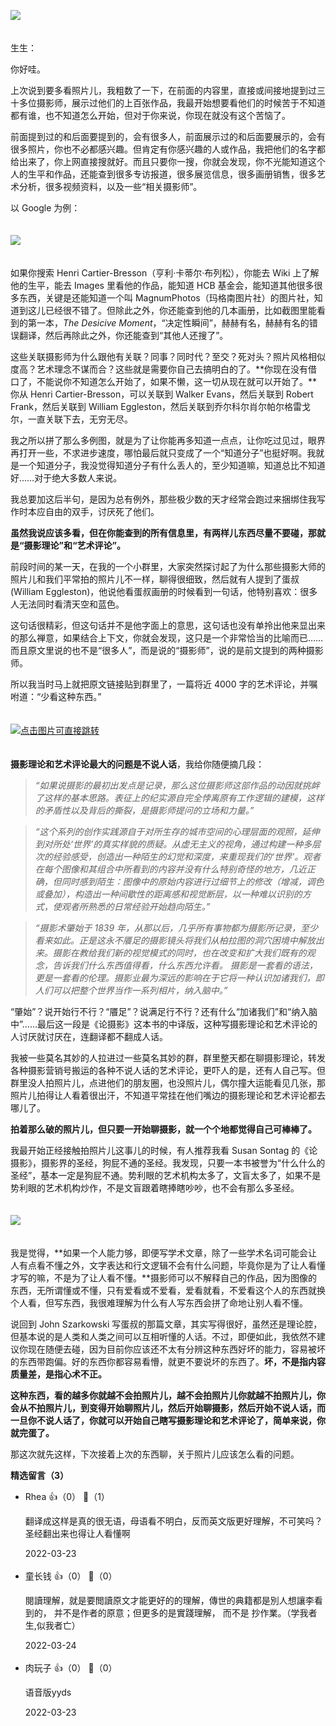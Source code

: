 [![](https://static001.geekbang.org/resource/image/dc/47/dcd1af55baa9cfa596e3d7eb3ea2b847.jpg?wh=750x360)](http://time.geekbang.org/column/article/494153)

　  
生生：

你好哇。

上次说到要多看照片儿，我粗数了一下，在前面的内容里，直接或间接地提到过三十多位摄影师，展示过他们的上百张作品，我最开始想要看他们的时候苦于不知道都有谁，也不知道怎么开始，但对于你来说，你现在就没有这个苦恼了。

前面提到过的和后面要提到的，会有很多人，前面展示过的和后面要展示的，会有很多照片，你也不必都感兴趣。但肯定有你感兴趣的人或作品，我把他们的名字都给出来了，你上网直接搜就好。而且只要你一搜，你就会发现，你不光能知道这个人的生平和作品，还能查到很多专访报道，很多展览信息，很多画册销售，很多艺术分析，很多视频资料，以及一些“相关摄影师”。

以 Google 为例：  
　

![](https://static001.geekbang.org/resource/image/58/20/586ae7e3d335fa22deee968665175020.jpg?wh=2617x3430)

　  
如果你搜索 Henri Cartier-Bresson（亨利·卡蒂尔·布列松），你能去 Wiki 上了解他的生平，能去 Images 里看他的作品，能知道 HCB 基金会，能知道其他很多很多东西，关键是还能知道一个叫 MagnumPhotos（玛格南图片社）的图片社，知道到这儿已经很不错了。但除此之外，你还能查到他的几本画册，比如截图里能看到的第一本，*The Desicive Moment*，“决定性瞬间”，赫赫有名，赫赫有名的错误翻译，然后再除此之外，你还能查到“其他人还搜了”。

这些关联摄影师为什么跟他有关联？同事？同时代？至交？死对头？照片风格相似度高？艺术理念不谋而合？这些就是需要你自己去搞明白的了。**你现在没有借口了，不能说你不知道怎么开始了，如果不懒，这一切从现在就可以开始了。**你从 Henri Cartier-Bresson，可以关联到 Walker Evans，然后关联到 Robert Frank，然后关联到 William Eggleston，然后关联到乔尔科尔肖尔帕尔格雷戈尔，一直关联下去，无穷无尽。

我之所以拼了那么多例图，就是为了让你能再多知道一点点，让你吃过见过，眼界再打开一些，不求进步速度，哪怕最后就只变成了一个“知道分子”也挺好啊。我就是一个知道分子，我没觉得知道分子有什么丢人的，至少知道嘛，知道总比不知道好……对于绝大多数人来说。

我总要加这后半句，是因为总有例外，那些极少数的天才经常会跑过来捆绑住我写作时本应自由的双手，讨厌死了他们。

**虽然我说应该多看，但在你能查到的所有信息里，有两样儿东西尽量不要碰，那就是“摄影理论”和“艺术评论”。**

前段时间的某一天，在我的一个小群里，大家突然探讨起了为什么那些摄影大师的照片儿和我们平常拍的照片儿不一样，聊得很细致，然后就有人提到了蛋叔 (William Eggleston)，他说他看蛋叔画册的时候看到一句话，他特别喜欢：很多人无法同时看清天空和蓝色。

这句话很精彩，但这句话并不是他字面上的意思，这句话也没有单拎出他来显出来的那么禅意，如果结合上下文，你就会发现，这只是一个非常恰当的比喻而已……而且原文里说的也不是“很多人”，而是说的“摄影师”，说的是前文提到的两种摄影师。

所以我当时马上就把原文链接贴到群里了，一篇将近 4000 字的艺术评论，并嘱咐道：“少看这种东西。”  
　

[![](https://static001.geekbang.org/resource/image/33/9a/33dbb75b139084bb7b92730dd7a7ba9a.jpeg?wh=1600x1027 "点击图片可直接跳转")](http://www.benkandbo.com/william-eggleston)

　  
**摄影理论和艺术评论最大的问题是不说人话**，我给你随便摘几段：

> *“如果说摄影的最初出发点是记录，那么这位摄影师这部作品的动因就挑衅了这样的基本思路。表征上的纪实源自完全悖离原有工作逻辑的建模，这样的矛盾性以及背后的撕裂，是摄影师提问的立场和力量。”*

> *“这个系列的创作实践源自于对所生存的城市空间的心理层面的观照，延伸到对所处‘世界’的真实样貌的质疑。从虚无主义的视角，通过构建一种多层次的经验感受，创造出一种陌生的幻觉和深度，来重现我们的‘世界’。观者在每个图像和其组合中所看到的内容并没有什么特别奇怪的地方，几近正确，但同时感到陌生：图像中的原始内容进行过细节上的修改（增减，调色或叠加），构造出一种间歇性的距离感和视觉断层，以一种难以识别的方式，使观者所熟悉的日常经验开始趋向陌生。”*

> *“摄影术肇始于 1839 年，从那以后，几乎所有事物都为摄影所记录，至少看来如此。正是这永不餍足的摄影镜头将我们从柏拉图的洞穴困境中解放出来。摄影在教给我们新的视觉模式的同时，也在改变和扩大我们既有的观念，告诉我们什么东西值得看，什么东西允许看。 摄影是一套看的语法，更是一套看的伦理。摄影业最为深远的影响在于它将一种认识加诸我们，即人们可以把整个世界当作一系列相片，纳入脑中。”*

“肇始”？说开始行不行？“餍足”？说满足行不行？还有什么“加诸我们”和“纳入脑中”……最后这一段是《论摄影》这本书的中译版，这种写摄影理论和艺术评论的人讨厌就讨厌在，连翻译都不翻成人话。

我被一些莫名其妙的人拉进过一些莫名其妙的群，群里整天都在聊摄影理论，转发各种摄影营销号搬运的各种不说人话的艺术评论，更吓人的是，还有人自己写。但群里没人拍照片儿，点进他们的朋友圈，也没照片儿，偶尔撞大运能看见几张，那照片儿拍得让人看着很出汗，不知道平常挂在他们嘴边的摄影理论和艺术评论都去哪儿了。

**拍着那么破的照片儿，但只要一开始聊摄影，就一个个地都觉得自己可棒棒了。**

我最开始正经接触拍照片儿这事儿的时候，有人推荐我看 Susan Sontag 的《论摄影》，摄影界的圣经，狗屁不通的圣经。我发现，只要一本书被誉为“什么什么的圣经”，基本一定是狗屁不通。势利眼的艺术机构太多了，文盲太多了，如果不是势利眼的艺术机构炒作，不是文盲跟着瞎捧瞎吵吵，也不会有那么多圣经。  
　

![](https://static001.geekbang.org/resource/image/3f/df/3f05c64aa60f7166159baaf755e4f5df.jpg?wh=1293x730)

　  
我是觉得，**如果一个人能力够，即便写学术文章，除了一些学术名词可能会让人有点看不懂之外，文字表达和行文逻辑不会有什么问题，毕竟你是为了让人看懂才写的嘛，不是为了让人看不懂。**摄影师可以不解释自己的作品，因为图像的东西，无所谓懂或不懂，只有爱看或不爱看，爱看就看，不爱看这个人的东西就换个人看，但写东西，我很难理解为什么有人写东西会拼了命地让别人看不懂。

说回到 John Szarkowski 写蛋叔的那篇文章，其实写得很好，虽然还是理论腔，但基本说的是人类和人类之间可以互相听懂的人话。不过，即便如此，我依然不建议你现在随便去碰，因为目前你应该还不太有分辨这种东西好坏的能力，容易被坏的东西带跑偏。好的东西你都容易看懵，就更不要说坏的东西了。**坏，不是指内容质量差，是指心术不正。**

**这种东西，看的越多你就越不会拍照片儿，越不会拍照片儿你就越不拍照片儿，你会从不拍照片儿，到变得开始聊照片儿，然后开始聊摄影，然后开始不说人话，而一旦你不说人话了，你就可以开始自己瞎写摄影理论和艺术评论了，简单来说，你就完蛋了。**

那这次就先这样，下次接着上次的东西聊，关于照片儿应该怎么看的问题。
<div><strong>精选留言（3）</strong></div><ul>
<li><span>Rhea</span> 👍（0） 💬（1）<p>翻译成这样是真的很无语，母语看不明白，反而英文版更好理解，不可笑吗？圣经翻出来也得让人看懂啊</p>2022-03-23</li><br/><li><span>童长钱</span> 👍（0） 💬（0）<p>閱讀理解，就是要閲讀原文才能更好的的理解，傳世的典籍都是別人想讓李看到的， 并不是作者的原意；但更多的是實踐理解， 而不是 抄作業。（学我者生,似我者亡）</p>2022-03-24</li><br/><li><span>肉玩子</span> 👍（0） 💬（0）<p>语音版yyds</p>2022-03-23</li><br/>
</ul>